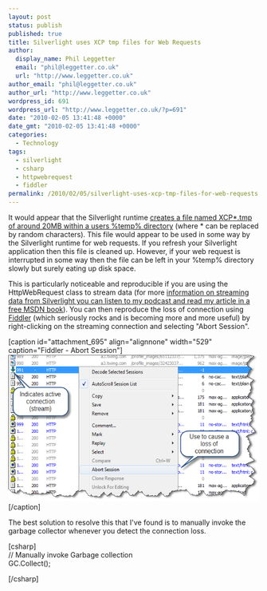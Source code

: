 ```yaml
---
layout: post
status: publish
published: true
title: Silverlight uses XCP tmp files for Web Requests
author:
  display_name: Phil Leggetter
  email: "phil@leggetter.co.uk"
  url: "http://www.leggetter.co.uk"
author_email: "phil@leggetter.co.uk"
author_url: "http://www.leggetter.co.uk"
wordpress_id: 691
wordpress_url: "http://www.leggetter.co.uk/?p=691"
date: "2010-02-05 13:41:48 +0000"
date_gmt: "2010-02-05 13:41:48 +0000"
categories:
  - Technology
tags:
  - silverlight
  - csharp
  - httpwebrequest
  - fiddler
permalink: /2010/02/05/silverlight-uses-xcp-tmp-files-for-web-requests.html
---
```


<p>It would appear that the Silverlight runtime <a href="http://forums.silverlight.net/forums/p/135096/301578.aspx">creates a file named XCP*.tmp of around 20MB within a users %temp% directory</a> (where * can be replaced by random characters). This file would appear to be used in some way by the Silverlight runtime for web requests. If you refresh your Silverlight application then this file is cleaned up. However, if your web request is interrupted in some way then the file can be left in your %temp% directory slowly but surely eating up disk space.</p>
<p>This is particularly noticeable and reproducible if you are using the HttpWebRequest class to stream data (for more <a href="/2010/01/03/msdn-e-book-and-podcast.html">information on streaming data from Silverlight you can listen to my podcast and read my article in a free MSDN book</a>). You can then reproduce the loss of connection using <a href="http://www.fiddler2.com/fiddler2/">Fiddler</a> (which seriously rocks and is becoming more and more useful) by right-clicking on the streaming connection and selecting "Abort Session".</p>
<p>[caption id="attachment_695" align="alignnone" width="529" caption="Fiddler - Abort Session"]<a href="/wp-content/uploads/2010/02/FiddlerAbortSession.png"><img class="size-full wp-image-695 " title="Fiddler - Abort Session" src="/wp-content/uploads/2010/02/FiddlerAbortSession.png" alt="" width="529" height="294" /></a>[/caption]</p>
<p>The best solution to resolve this that I've found is to manually invoke the garbage collector whenever you detect the connection loss.</p>
<p>[csharp]<br />
// Manually invoke Garbage collection<br />
GC.Collect();</p>
<p>[/csharp]</p>
